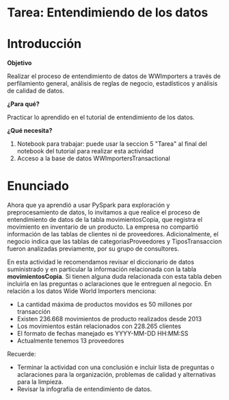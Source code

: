 # Tarea: Entendimiendo de los datos

# Introducción

**Objetivo**

Realizar el proceso de entendimiento de datos de WWImporters a través de perfilamiento general, análisis de reglas de negocio, estadísticos y análisis de calidad de datos.

**¿Para qué?**

Practicar lo aprendido en el tutorial de entendimiento de los datos.

**¿Qué necesita?**

1. Notebook para trabajar: puede usar la seccion 5 "Tarea" al final del notebook del tutorial para realizar esta actividad
2. Acceso a la base de datos WWImportersTransactional

# Enunciado

Ahora que ya aprendió a usar PySpark para exploración y preprocesamiento de datos, lo invitamos a que realice el proceso de entendimiento de datos de la tabla movimientosCopia, que registra el movimiento en inventario de un producto. La empresa no compartió información de las tablas de clientes ni de proveedores. Adicionalmente, el negocio indica que las tablas de categoriasProveedores y TiposTransaccion fueron analizadas previamente, por su grupo de consultores.

En esta actividad le recomendamos revisar el diccionario de datos suministrado y en particular la información relacionada con la tabla **movimientosCopia**. Si tienen alguna duda relacionada con esta tabla deben incluirla en las preguntas o aclaraciones que le entreguen al negocio. En relación a los datos Wide World Importers menciona:

- La cantidad máxima de productos movidos es 50 millones por transacción
- Existen 236.668 movimientos de producto realizados desde 2013
- Los movimientos están relacionados con 228.265 clientes
- El formato de fechas manejado es YYYY-MM-DD HH:MM:SS
- Actualmente tenemos 13 proveedores 

Recuerde:
 - Terminar la actividad con una conclusión e incluir lista de preguntas o aclaraciones para la organización, problemas de calidad y alternativas para la limpieza.
 - Revisar la infografía de entendimiento de datos.
